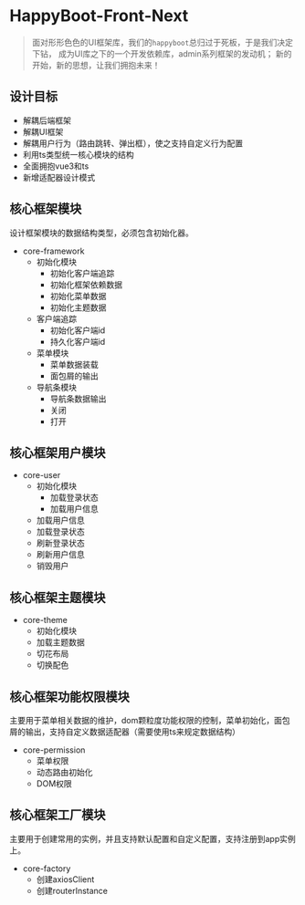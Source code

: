 # HappyBoot-Front-Next

>面对形形色色的UI框架库，我们的`happyboot`总归过于死板，于是我们决定下钻，
>成为UI库之下的一个开发依赖库，admin系列框架的发动机；
>新的开始，新的思想，让我们拥抱未来！

## 设计目标
- 解耦后端框架
- 解耦UI框架
- 解耦用户行为（路由跳转、弹出框），使之支持自定义行为配置
- 利用ts类型统一核心模块的结构
- 全面拥抱vue3和ts
- 新增适配器设计模式



## 核心框架模块
设计框架模块的数据结构类型，必须包含初始化器。

- core-framework
	- 初始化模块
		- 初始化客户端追踪
		- 初始化框架依赖数据
		- 初始化菜单数据
		- 初始化主题数据
	- 客户端追踪
		- 初始化客户端id
		- 持久化客户端id
	- 菜单模块
		- 菜单数据装载
		- 面包屑的输出
	- 导航条模块
		- 导航条数据输出
		- 关闭
		- 打开
		
## 核心框架用户模块

- core-user
	- 初始化模块
		- 加载登录状态
		- 加载用户信息
	- 加载用户信息
	- 加载登录状态
	- 刷新登录状态
	- 刷新用户信息
	- 销毁用户
	
## 核心框架主题模块

- core-theme
	- 初始化模块
	- 加载主题数据
	- 切花布局
	- 切换配色

## 核心框架功能权限模块
主要用于菜单相关数据的维护，dom颗粒度功能权限的控制，菜单初始化，面包屑的输出，支持自定义数据适配器（需要使用ts来规定数据结构）

- core-permission
    - 菜单权限
    - 动态路由初始化
    - DOM权限

## 核心框架工厂模块
主要用于创建常用的实例，并且支持默认配置和自定义配置，支持注册到app实例上。

- core-factory
    - 创建axiosClient
    - 创建routerInstance
